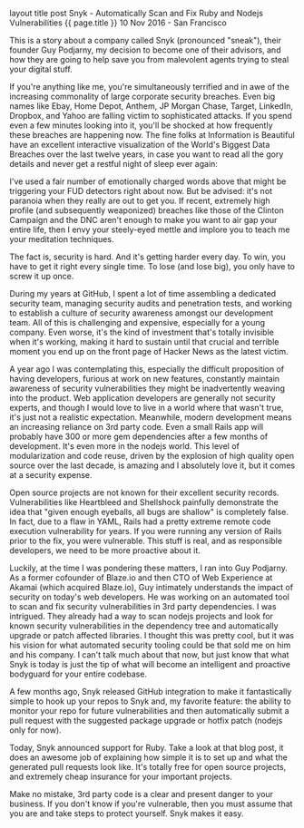 layout	title
post
Snyk - Automatically Scan and Fix Ruby and Nodejs Vulnerabilities
{{ page.title }}
10 Nov 2016 - San Francisco

This is a story about a company called Snyk (pronounced "sneak"), their founder Guy Podjarny, my decision to become one of their advisors, and how they are going to help save you from malevolent agents trying to steal your digital stuff.

If you're anything like me, you're simultaneously terrified and in awe of the increasing commonality of large corporate security breaches. Even big names like Ebay, Home Depot, Anthem, JP Morgan Chase, Target, LinkedIn, Dropbox, and Yahoo are falling victim to sophisticated attacks. If you spend even a few minutes looking into it, you'll be shocked at how frequently these breaches are happening now. The fine folks at Information is Beautiful have an excellent interactive visualization of the World's Biggest Data Breaches over the last twelve years, in case you want to read all the gory details and never get a restful night of sleep ever again:


I've used a fair number of emotionally charged words above that might be triggering your FUD detectors right about now. But be advised: it's not paranoia when they really are out to get you. If recent, extremely high profile (and subsequently weaponized) breaches like those of the Clinton Campaign and the DNC aren't enough to make you want to air gap your entire life, then I envy your steely-eyed mettle and implore you to teach me your meditation techniques.

The fact is, security is hard. And it's getting harder every day. To win, you have to get it right every single time. To lose (and lose big), you only have to screw it up once.

During my years at GitHub, I spent a lot of time assembling a dedicated security team, managing security audits and penetration tests, and working to establish a culture of security awareness amongst our development team. All of this is challenging and expensive, especially for a young company. Even worse, it's the kind of investment that's totally invisible when it's working, making it hard to sustain until that crucial and terrible moment you end up on the front page of Hacker News as the latest victim.

A year ago I was contemplating this, especially the difficult proposition of having developers, furious at work on new features, constantly maintain awareness of security vulnerabilities they might be inadvertently weaving into the product. Web application developers are generally not security experts, and though I would love to live in a world where that wasn't true, it's just not a realistic expectation. Meanwhile, modern development means an increasing reliance on 3rd party code. Even a small Rails app will probably have 300 or more gem dependencies after a few months of development. It's even more in the nodejs world. This level of modularization and code reuse, driven by the explosion of high quality open source over the last decade, is amazing and I absolutely love it, but it comes at a security expense.

Open source projects are not known for their excellent security records. Vulnerabilities like Heartbleed and Shellshock painfully demonstrate the idea that "given enough eyeballs, all bugs are shallow" is completely false. In fact, due to a flaw in YAML, Rails had a pretty extreme remote code execution vulnerability for years. If you were running any version of Rails prior to the fix, you were vulnerable. This stuff is real, and as responsible developers, we need to be more proactive about it.

Luckily, at the time I was pondering these matters, I ran into Guy Podjarny. As a former cofounder of Blaze.io and then CTO of Web Experience at Akamai (which acquired Blaze.io), Guy intimately understands the impact of security on today's web developers. He was working on an automated tool to scan and fix security vulnerabilities in 3rd party dependencies. I was intrigued. They already had a way to scan nodejs projects and look for known security vulnerabilities in the dependency tree and automatically upgrade or patch affected libraries. I thought this was pretty cool, but it was his vision for what automated security tooling could be that sold me on him and his company. I can't talk much about that now, but just know that what Snyk is today is just the tip of what will become an intelligent and proactive bodyguard for your entire codebase.

A few months ago, Snyk released GitHub integration to make it fantastically simple to hook up your repos to Snyk and, my favorite feature: the ability to monitor your repo for future vulnerabilities and then automatically submit a pull request with the suggested package upgrade or hotfix patch (nodejs only for now).

Today, Snyk announced support for Ruby. Take a look at that blog post, it does an awesome job of explaining how simple it is to set up and what the generated pull requests look like. It's totally free for open source projects, and extremely cheap insurance for your important projects.

Make no mistake, 3rd party code is a clear and present danger to your business. If you don't know if you're vulnerable, then you must assume that you are and take steps to protect yourself. Snyk makes it easy.
